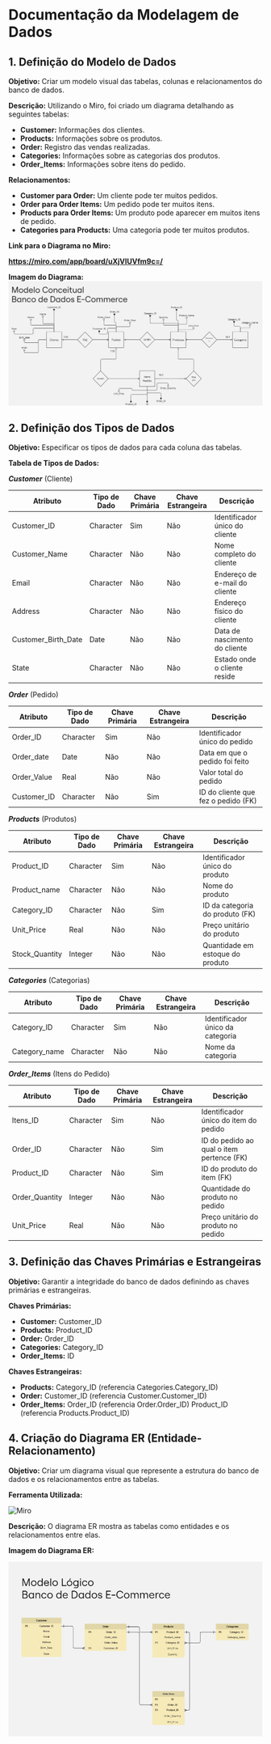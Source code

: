 # Documentação da Modelagem de Dados

## 1. Definição do Modelo de Dados

**Objetivo:**
Criar um modelo visual das tabelas, colunas e relacionamentos do banco de dados.

**Descrição:**
Utilizando o Miro, foi criado um diagrama detalhando as seguintes tabelas:

- **Customer:** Informações dos clientes.
- **Products:** Informações sobre os produtos.
- **Order:** Registro das vendas realizadas.
- **Categories:** Informações sobre as categorias dos produtos.
- **Order_Items:** Informações sobre itens do pedido.

**Relacionamentos:**

- **Customer para Order:** Um cliente pode ter muitos pedidos.
- **Order para Order Items:** Um pedido pode ter muitos itens.
- **Products para Order Items:** Um produto pode aparecer em muitos itens de pedido.
- **Categories para Products:** Uma categoria pode ter muitos produtos.

**Link para o Diagrama no Miro:**

**<https://miro.com/app/board/uXjVIUVfm9c=/>**

**Imagem do Diagrama:**
![Inserir imagem do diagrama criado no Miro](/img/modelo-conceitual.jpg)

## 2. Definição dos Tipos de Dados

**Objetivo:**
Especificar os tipos de dados para cada coluna das tabelas.

**Tabela de Tipos de Dados:**

***Customer*** (Cliente)

| Atributo            | Tipo de Dado | Chave Primária | Chave Estrangeira | Descrição                                  |
|---------------------|--------------|----------------|-------------------|--------------------------------------------|
| Customer_ID         | Character    | Sim            | Não               | Identificador único do cliente             |
| Customer_Name       | Character    | Não            | Não               | Nome completo do cliente                   |
| Email               | Character    | Não            | Não               | Endereço de e-mail do cliente              |
| Address             | Character    | Não            | Não               | Endereço físico do cliente                 |
| Customer_Birth_Date | Date         | Não            | Não               | Data de nascimento do cliente              |
| State               | Character    | Não            | Não               | Estado onde o cliente reside               |

***Order*** (Pedido)

| Atributo       | Tipo de Dado | Chave Primária | Chave Estrangeira | Descrição                                  |
|----------------|--------------|----------------|-------------------|--------------------------------------------|
| Order_ID       | Character    | Sim            | Não               | Identificador único do pedido              |
| Order_date     | Date         | Não            | Não               | Data em que o pedido foi feito             |
| Order_Value    | Real         | Não            | Não               | Valor total do pedido                      |
| Customer_ID    | Character    | Não            | Sim               | ID do cliente que fez o pedido (FK)        |

***Products*** (Produtos)

| Atributo       | Tipo de Dado | Chave Primária | Chave Estrangeira | Descrição                                  |
|----------------|--------------|----------------|-------------------|--------------------------------------------|
| Product_ID     | Character    | Sim            | Não               | Identificador único do produto             |
| Product_name   | Character    | Não            | Não               | Nome do produto                            |
| Category_ID    | Character    | Não            | Sim               | ID da categoria do produto (FK)            |
| Unit_Price     | Real         | Não            | Não               | Preço unitário do produto                  |
| Stock_Quantity | Integer      | Não            | Não               | Quantidade em estoque do produto           |

***Categories*** (Categorias)

| Atributo       | Tipo de Dado | Chave Primária | Chave Estrangeira | Descrição                                  |
|----------------|--------------|----------------|-------------------|--------------------------------------------|
| Category_ID    | Character    | Sim            | Não               | Identificador único da categoria           |
| Category_name  | Character    | Não            | Não               | Nome da categoria                          |

***Order_Items*** (Itens do Pedido)

| Atributo       | Tipo de Dado | Chave Primária | Chave Estrangeira | Descrição                                  |
|----------------|--------------|----------------|-------------------|--------------------------------------------|
| Itens_ID       | Character    | Sim            | Não               | Identificador único do item do pedido      |
| Order_ID       | Character    | Não            | Sim               | ID do pedido ao qual o item pertence (FK)  |
| Product_ID     | Character    | Não            | Sim               | ID do produto do item (FK)                |
| Order_Quantity | Integer      | Não            | Não               | Quantidade do produto no pedido            |
| Unit_Price     | Real         | Não            | Não               | Preço unitário do produto no pedido        |

## 3. Definição das Chaves Primárias e Estrangeiras

**Objetivo:**
Garantir a integridade do banco de dados definindo as chaves primárias e estrangeiras.

**Chaves Primárias:**

- **Customer:** Customer_ID
- **Products:** Product_ID
- **Order:** Order_ID
- **Categories:** Category_ID
- **Order_Items:** ID

**Chaves Estrangeiras:**

- **Products:** Category_ID (referencia Categories.Category_ID)
- **Order:** Customer_ID (referencia Customer.Customer_ID)
- **Order_Items:** Order_ID (referencia Order.Order_ID)
                    Product_ID (referencia Products.Product_ID)

## 4. Criação do Diagrama ER (Entidade-Relacionamento)

**Objetivo:**
Criar um diagrama visual que represente a estrutura do banco de dados e os relacionamentos entre as tabelas.

**Ferramenta Utilizada:**

![Miro](https://img.shields.io/badge/Miro-050038.svg?style=for-the-badge&logo=Miro&logoColor=yellow)

**Descrição:**
O diagrama ER mostra as tabelas como entidades e os relacionamentos entre elas.

**Imagem do Diagrama ER:**

![Inserir imagem do diagrama criado no Miro](/img/diagramaER.jpg)
